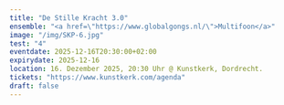 ```yaml
---
title: "De Stille Kracht 3.0"
ensemble: "<a href=\"https://www.globalgongs.nl/\">Multifoon</a>"
image: "/img/SKP-6.jpg"
test: "4"
eventdate: 2025-12-16T20:30:00+02:00
expirydate: 2025-12-16
location: 16. Dezember 2025, 20:30 Uhr @ Kunstkerk, Dordrecht.
tickets: "https://www.kunstkerk.com/agenda"
draft: false
---
```

